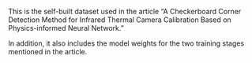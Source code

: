 This is the self-built dataset used in the article “A Checkerboard Corner Detection Method for Infrared Thermal Camera Calibration Based on Physics-informed Neural Network.”



In addition, it also includes the model weights for the two training stages mentioned in the article.